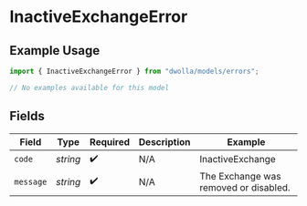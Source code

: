 # InactiveExchangeError

## Example Usage

```typescript
import { InactiveExchangeError } from "dwolla/models/errors";

// No examples available for this model
```

## Fields

| Field                                 | Type                                  | Required                              | Description                           | Example                               |
| ------------------------------------- | ------------------------------------- | ------------------------------------- | ------------------------------------- | ------------------------------------- |
| `code`                                | *string*                              | :heavy_check_mark:                    | N/A                                   | InactiveExchange                      |
| `message`                             | *string*                              | :heavy_check_mark:                    | N/A                                   | The Exchange was removed or disabled. |